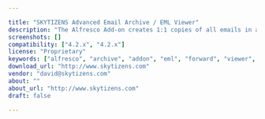 ```yaml
---

title: "SKYTIZENS Advanced Email Archive / EML Viewer"
description: "The Alfresco Add-on creates 1:1 copies of all emails in a central email archive to ensure the security and availability of any amount of data for years to come. Additional advanced features is the automatic content analysis of e-mails and attachments to search for phrases or sentences occured. Users can still access their email using Microsoft Outlook, Alfresco, or mobile devices such as tablets or smartphones, and search through them at breathtaking speed. There is also an advanced search for email and attachments, ability to recover or just forward emails. Email Archive able to integrate with STMP servers (for incoming and outgoing emails) - store and sort emails automatically (e.g."
screenshots: []
compatibility: ["4.2.x", "4.2.x"]
license: "Proprietary"
keywords: ["alfresco", "archive", "addon", "eml", "forward", "viewer", "email", "recovery", "plugin", "community", "backup"]
download_url: "http://www.skytizens.com"
vendor: "david@skytizens.com"
about: ""
about_url: "http://www.skytizens.com"
draft: false

---
```

